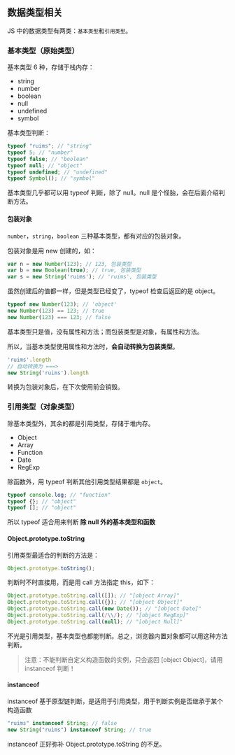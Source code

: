 ## 数据类型相关

JS 中的数据类型有两类：`基本类型`和`引用类型`。

### 基本类型（原始类型）

基本类型 6 种，存储于栈内存：

- string
- number
- boolean
- null
- undefined
- symbol

基本类型判断：

```js
typeof "ruims"; // "string"
typeof 5; // "number"
typeof false; // "boolean"
typeof null; // "object"
typeof undefined; // "undefined"
typeof Symbol(); // "symbol"
```

基本类型几乎都可以用 typeof 判断，除了 null。null 是个怪胎，会在后面介绍判断方法。

#### 包装对象

`number`，`string`，`boolean` 三种基本类型，都有对应的包装对象。

包装对象是用 new 创建的，如：

```js
var n = new Number(123); // 123, 包装类型
var b = new Boolean(true); // true, 包装类型
var s = new String('ruims'); // 'ruims', 包装类型
```

虽然创建后的值都一样，但是类型已经变了，typeof 检查后返回的是 object。

```js
typeof new Number(123); // 'object'
new Number(123) == 123; // true
new Number(123) === 123; // false
```

基本类型只是值，没有属性和方法；而包装类型是对象，有属性和方法。

所以，当基本类型使用属性和方法时，**会自动转换为包装类型**。

```js
'ruims'.length
// 自动转换为 ===>
new String('ruims').length
```

转换为包装对象后，在下次使用前会销毁。

### 引用类型（对象类型）

除基本类型外，其余的都是引用类型，存储于堆内存。

- Object
- Array
- Function
- Date
- RegExp

除函数外，用 typeof 判断其他引用类型结果都是 `object`。

```js
typeof console.log; // "function"
typeof {}; // "object"
typeof []; // "object"
```

所以 typeof 适合用来判断 **除 null 外的基本类型和函数**

#### Object.prototype.toString

引用类型最适合的判断的方法是：

```js
Object.prototype.toString();
```

判断时不时直接用，而是用 call 方法指定 this，如下：

```js
Object.prototype.toString.call([]); // "[object Array]"
Object.prototype.toString.call({}); // "[object Object]"
Object.prototype.toString.call(new Date()); // "[object Date]"
Object.prototype.toString.call(/\\/); // "[object RegExp]"
Object.prototype.toString.call(null); // "[object Null]"
```

不光是引用类型，基本类型也都能判断。总之，浏览器内置对象都可以用这种方法判断。

> 注意：不能判断自定义构造函数的实例，只会返回 [object Object]，请用 instanceof 判断！

#### instanceof

instanceof 基于原型链判断，是适用于引用类型，用于判断实例是否继承于某个构造函数

```js
"ruims" instanceof String; // false
new String("ruims") instanceof String; // true
```

instanceof 正好弥补 Object.prototype.toString 的不足。